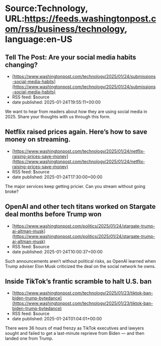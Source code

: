 # Source:Technology, URL:https://feeds.washingtonpost.com/rss/business/technology, language:en-US

## Tell The Post: Are your social media habits changing?
 - [https://www.washingtonpost.com/technology/2025/01/24/submissions-social-media-habits](https://www.washingtonpost.com/technology/2025/01/24/submissions-social-media-habits)
 - RSS feed: $source
 - date published: 2025-01-24T19:55:11+00:00

We want to hear from readers about how they are using social media in 2025. Share your thoughts with us through this form.

## Netflix raised prices again. Here’s how to save money on streaming.
 - [https://www.washingtonpost.com/technology/2025/01/24/netflix-raising-prices-save-money](https://www.washingtonpost.com/technology/2025/01/24/netflix-raising-prices-save-money)
 - RSS feed: $source
 - date published: 2025-01-24T17:30:00+00:00

The major services keep getting pricier. Can you stream without going broke?

## OpenAI and other tech titans worked on Stargate deal months before Trump won
 - [https://www.washingtonpost.com/politics/2025/01/24/stargate-trump-ai-altman-musk](https://www.washingtonpost.com/politics/2025/01/24/stargate-trump-ai-altman-musk)
 - RSS feed: $source
 - date published: 2025-01-24T10:00:37+00:00

Such announcements aren’t without political risks, as OpenAI learned when Trump adviser Elon Musk criticized the deal on the social network he owns.

## Inside TikTok’s frantic scramble to halt U.S. ban
 - [https://www.washingtonpost.com/technology/2025/01/23/tiktok-ban-biden-trump-bytedance](https://www.washingtonpost.com/technology/2025/01/23/tiktok-ban-biden-trump-bytedance)
 - RSS feed: $source
 - date published: 2025-01-24T01:04:01+00:00

There were 36 hours of mad frenzy as TikTok executives and lawyers sought and failed to get a last-minute reprieve from Biden — and then landed one from Trump.

